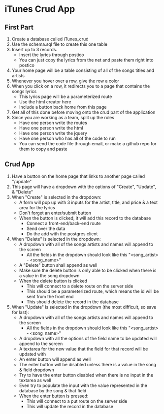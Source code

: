 # iTunes Crud App

<h2>First Part</h2>

1. Create a database called iTunes_crud
2. Use the schema.sql file to create this one table
3. Insert up to 3 records.
	* Insert the lyrics through postico
	* You can just copy the lyrics from the net and paste them right into postico
4. Your home page will be a table consisting of all of the songs titles and artists
5. Whenever you hover over a row, give the row a color
6. When you click on a row, it redirects you to a page that contains the songs lyrics
	* This lyrics page will be a parameterized route
	* Use the html creator here
	* Include a button back home from this page
7. Get all of this done before moving onto the crud part of the application
8. Since you are working as a team, split up the roles
	* Have one person write the routes
	* Have one person write the html
	* Have one person write the jquery
	* Have one person who has all of the code to run
	* You can send the code file through email, or make a github repo for them to copy and paste

<h2>Crud App</h2>

1. Have a button on the home page that links to another page called "/update"
2. This page will have a dropdown with the options of "Create", "Update", & "Delete"
3. When "Create" is selected in the dropdown:
	* A form will pop up with 3 inputs for the artist, title, and price & a text area for the lyrics
	* Don't forget an enter/submit button
	* When the button is clicked, it will add this record to the database
		* Connect a front-end/back-end route
		* Send over the data
		* Do the add with the postgres client
4. When "Delete" is selected in the dropdown:
	* A dropdown with all of the songs artists and names will append to the screen
		* All the fields in the dropdown should look like this "<song_artist> - <song_name>"
	* A "Delete" button shall append as well
	* Make sure the delete button is only able to be clicked when there is a value in the song dropdown
	* When the delete button is clicked
		* This will connect to a delete route on the server side
		* This should be a parameterized route, which means the id will be sent from the front end
		* This should delete the record in the database
5. When "Update" is selected in the dropdown (the most difficult, so save for last):
	* A dropdown with all of the songs artists and names will append to the screen
		* All the fields in the dropdown should look like this "<song_artist> - <song_name>"
	* A dropdown with all the options of the field name to be updated will append to the screen
	* A textarea for the new value that the field for that record will be updated with
	* An enter button will append as well
	* The enter button will be disabled unless there is a value in the song & field dropdown
	* Try to have the enter button disabled when there is no input in the textarea as well
	* Even try to populate the input with the value represented in the database by the song & that field
	* When the enter button is pressed:
		* This will connect to a put route on the server side
		* This will update the record in the database


